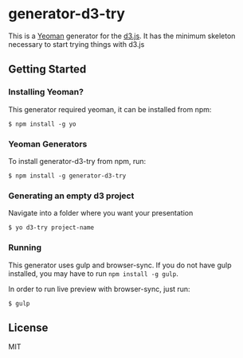 # generator-d3-try 
This is a [Yeoman](http://yeoman.io) generator for the [d3.js](http://d3.js).
It has the minimum skeleton necessary to start trying things with d3.js

## Getting Started

### Installing Yeoman?

This generator required yeoman, it can be installed from npm:

```
$ npm install -g yo
```

### Yeoman Generators

To install generator-d3-try from npm, run:

```
$ npm install -g generator-d3-try
```

### Generating an empty d3 project
Navigate into a folder where you want your presentation

```
$ yo d3-try project-name
```


### Running
This generator uses gulp and browser-sync. If you do not have gulp installed, you may have to run `npm install -g gulp`.

In order to run live preview with browser-sync, just run: 
```
$ gulp
```

## License

MIT
